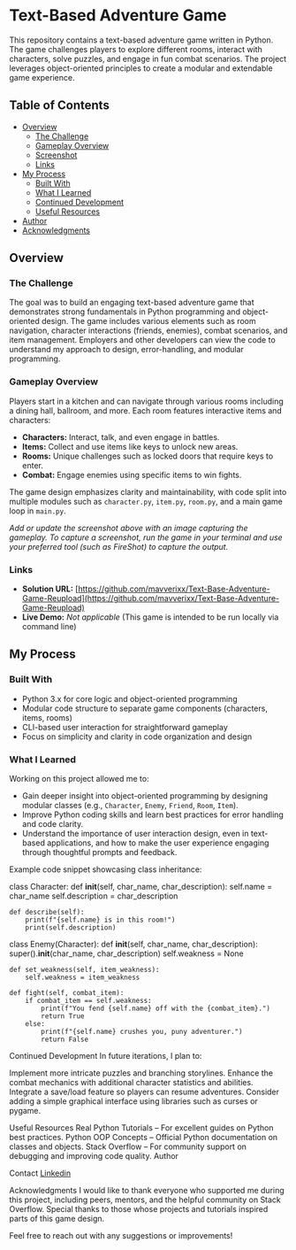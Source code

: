 # Text-Based Adventure Game

This repository contains a text-based adventure game written in Python. The game challenges players to explore different rooms, interact with characters, solve puzzles, and engage in fun combat scenarios. The project leverages object-oriented principles to create a modular and extendable game experience.

## Table of Contents

- [Overview](#overview)
  - [The Challenge](#the-challenge)
  - [Gameplay Overview](#gameplay-overview)
  - [Screenshot](#screenshot)
  - [Links](#links)
- [My Process](#my-process)
  - [Built With](#built-with)
  - [What I Learned](#what-i-learned)
  - [Continued Development](#continued-development)
  - [Useful Resources](#useful-resources)
- [Author](#author)
- [Acknowledgments](#acknowledgments)

## Overview

### The Challenge

The goal was to build an engaging text-based adventure game that demonstrates strong fundamentals in Python programming and object-oriented design. The game includes various elements such as room navigation, character interactions (friends, enemies), combat scenarios, and item management. Employers and other developers can view the code to understand my approach to design, error-handling, and modular programming.

### Gameplay Overview

Players start in a kitchen and can navigate through various rooms including a dining hall, ballroom, and more. Each room features interactive items and characters:
- **Characters:** Interact, talk, and even engage in battles.
- **Items:** Collect and use items like keys to unlock new areas.
- **Rooms:** Unique challenges such as locked doors that require keys to enter.
- **Combat:** Engage enemies using specific items to win fights.

The game design emphasizes clarity and maintainability, with code split into multiple modules such as `character.py`, `item.py`, `room.py`, and a main game loop in `main.py`.

*Add or update the screenshot above with an image capturing the gameplay. To capture a screenshot, run the game in your terminal and use your preferred tool (such as FireShot) to capture the output.*

### Links

- **Solution URL:** [https://github.com/mavverixx/Text-Base-Adventure-Game-Reupload](https://github.com/mavverixx/Text-Base-Adventure-Game-Reupload)
- **Live Demo:** *Not applicable* (This game is intended to be run locally via command line)

## My Process

### Built With

- Python 3.x for core logic and object-oriented programming
- Modular code structure to separate game components (characters, items, rooms)
- CLI-based user interaction for straightforward gameplay
- Focus on simplicity and clarity in code organization and design

### What I Learned

Working on this project allowed me to:
- Gain deeper insight into object-oriented programming by designing modular classes (e.g., `Character`, `Enemy`, `Friend`, `Room`, `Item`).
- Improve Python coding skills and learn best practices for error handling and code clarity.
- Understand the importance of user interaction design, even in text-based applications, and how to make the user experience engaging through thoughtful prompts and feedback.
  
Example code snippet showcasing class inheritance:

class Character:
    def __init__(self, char_name, char_description):
        self.name = char_name
        self.description = char_description

    def describe(self):
        print(f"{self.name} is in this room!")
        print(self.description)

class Enemy(Character):
    def __init__(self, char_name, char_description):
        super().__init__(char_name, char_description)
        self.weakness = None

    def set_weakness(self, item_weakness):
        self.weakness = item_weakness

    def fight(self, combat_item):
        if combat_item == self.weakness:
            print(f"You fend {self.name} off with the {combat_item}.")
            return True
        else:
            print(f"{self.name} crushes you, puny adventurer.")
            return False

Continued Development
In future iterations, I plan to:

Implement more intricate puzzles and branching storylines.
Enhance the combat mechanics with additional character statistics and abilities.
Integrate a save/load feature so players can resume adventures.
Consider adding a simple graphical interface using libraries such as curses or pygame.

Useful Resources
Real Python Tutorials – For excellent guides on Python best practices.
Python OOP Concepts – Official Python documentation on classes and objects.
Stack Overflow – For community support on debugging and improving code quality.
Author

Contact
[Linkedin]((https://www.linkedin.com/in/rikkihenry/))

Acknowledgments
I would like to thank everyone who supported me during this project, including peers, mentors, and the helpful community on Stack Overflow. Special thanks to those whose projects and tutorials inspired parts of this game design.

Feel free to reach out with any suggestions or improvements!
